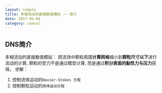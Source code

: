 ```yaml
---
layout: simple
title: 多相流动的直接数值模拟 —— 简介  
date: 2017-05-04
category: comsol
---
```


## DNS简介

多相流动的直接数值模拟：
把流场中颗粒周围**计算网格**缩小到**颗粒尺寸以下**进行流动的计算, 颗粒的受力不是通过模型计算, 而是通过**积分表面的黏性力与压力**获得。
求解：
1. 控制流体运动的`Navier-Stokes 方程`
2. 控制颗粒运动的`刚体运动方程`

